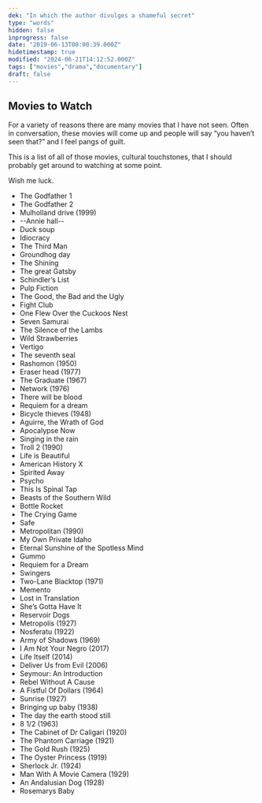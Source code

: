 ```yaml
---
dek: "In which the author divulges a shameful secret"
type: "words"
hidden: false
inprogress: false
date: "2019-06-13T08:00:39.000Z"
hidetimestamp: true
modified: "2024-06-21T14:12:52.000Z"
tags: ["movies","drama","documentary"]
draft: false
---
```

## Movies to Watch

For a variety of reasons there are many movies that I have not seen. Often in conversation, these movies will come up and people will say “you haven’t seen that?” and I feel pangs of guilt.

This is a list of all of those movies, cultural touchstones, that I should probably get around to watching at some point.

Wish me luck.

- The Godfather 1
- The Godfather 2
- Mulholland drive (1999)
- --Annie hall--
- Duck soup
- Idiocracy
- The Third Man
- Groundhog day
- The Shining
- The great Gatsby
- Schindler’s List
- Pulp Fiction
- The Good, the Bad and the Ugly
- Fight Club
- One Flew Over the Cuckoos Nest
- Seven Samurai
- The Silence of the Lambs
- Wild Strawberries
- Vertigo
- The seventh seal
- Rashomon (1950)
- Eraser head (1977)
- The Graduate (1967)
- Network (1976)
- There will be blood
- Requiem for a dream
- Bicycle thieves (1948)
- Aguirre, the Wrath of God
- Apocalypse Now
- Singing in the rain
- Troll 2 (1990)
- Life is Beautiful
- American History X
- Spirited Away
- Psycho
- This Is Spinal Tap
- Beasts of the Southern Wild
- Bottle Rocket
- The Crying Game
- Safe
- Metropolitan (1990)
- My Own Private Idaho
- Eternal Sunshine of the Spotless Mind
- Gummo
- Requiem for a Dream
- Swingers
- Two-Lane Blacktop (1971)
- Memento
- Lost in Translation
- She’s Gotta Have It
- Reservoir Dogs
- Metropolis (1927)
- Nosferatu (1922)
- Army of Shadows (1969)
- I Am Not Your Negro (2017)
- Life Itself (2014)
- Deliver Us from Evil (2006)
- Seymour: An Introduction
- Rebel Without A Cause
- A Fistful Of Dollars (1964)
- Sunrise (1927)
- Bringing up baby (1938)
- The day the earth stood still
- 8 1/2 (1963)
- The Cabinet of Dr Caligari (1920)
- The Phantom Carriage (1921)
- The Gold Rush (1925)
- The Oyster Princess (1919)
- Sherlock Jr. (1924)
- Man With A Movie Camera (1929)
- An Andalusian Dog (1928)
- Rosemarys Baby
